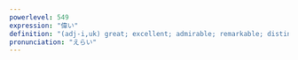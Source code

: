 ```yaml
---
powerlevel: 549
expression: "偉い"
definition: "(adj-i,uk) great; excellent; admirable; remarkable; distinguished; important; celebrated; famous; eminent; awful; terrible; (P)"
pronunciation: "えらい"
---
```

